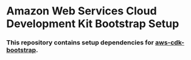 # Amazon Web Services Cloud Development Kit Bootstrap Setup

### This repository contains setup dependencies for [aws-cdk-bootstrap](https://github.com/FarukAdaC/aws-cdk-bootstrap).
